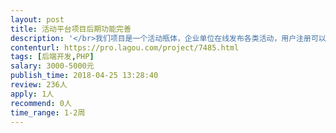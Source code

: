 ```yaml
---                
layout: post       
title: 活动平台项目后期功能完善           
description: '</br>我们项目是一个活动瓶体，企业单位在线发布各类活动，用户注册可以报名参与企业发布的活动，并可以在线支付，通过扫码报到等。</br></br>现在还有财务模块，发票，退款，消息模块，扫码模块等没有开发完。</br></br>需要一名技术能力强，时间充裕的PHP开发人员。</br>'     
contenturl: https://pro.lagou.com/project/7485.html      
tags: [后端开发,PHP]            
salary: 3000-5000元          
publish_time: 2018-04-25 13:28:40         
review: 236人                   
apply: 1人                   
recommend: 0人                   
time_range: 1-2周              
---                 
```

